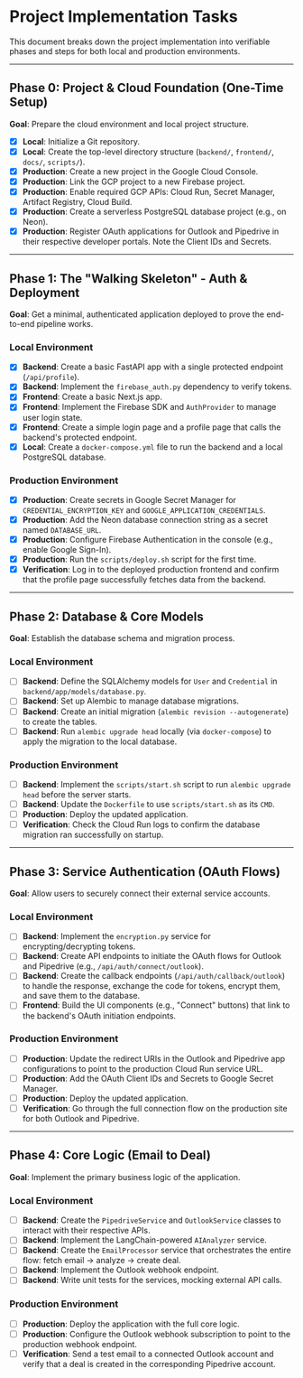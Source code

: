 # Project Implementation Tasks

This document breaks down the project implementation into verifiable phases and steps for both local and production environments.

---

## Phase 0: Project & Cloud Foundation (One-Time Setup)

**Goal**: Prepare the cloud environment and local project structure.

-   [x] **Local**: Initialize a Git repository.
-   [x] **Local**: Create the top-level directory structure (`backend/`, `frontend/`, `docs/`, `scripts/`).
-   [x] **Production**: Create a new project in the Google Cloud Console.
-   [x] **Production**: Link the GCP project to a new Firebase project.
-   [x] **Production**: Enable required GCP APIs: Cloud Run, Secret Manager, Artifact Registry, Cloud Build.
-   [x] **Production**: Create a serverless PostgreSQL database project (e.g., on Neon).
-   [x] **Production**: Register OAuth applications for Outlook and Pipedrive in their respective developer portals. Note the Client IDs and Secrets.

---

## Phase 1: The "Walking Skeleton" - Auth & Deployment

**Goal**: Get a minimal, authenticated application deployed to prove the end-to-end pipeline works.

### Local Environment

-   [x] **Backend**: Create a basic FastAPI app with a single protected endpoint (`/api/profile`).
-   [x] **Backend**: Implement the `firebase_auth.py` dependency to verify tokens.
-   [x] **Frontend**: Create a basic Next.js app.
-   [x] **Frontend**: Implement the Firebase SDK and `AuthProvider` to manage user login state.
-   [x] **Frontend**: Create a simple login page and a profile page that calls the backend's protected endpoint.
-   [x] **Local**: Create a `docker-compose.yml` file to run the backend and a local PostgreSQL database.

### Production Environment

-   [x] **Production**: Create secrets in Google Secret Manager for `CREDENTIAL_ENCRYPTION_KEY` and `GOOGLE_APPLICATION_CREDENTIALS`.
-   [x] **Production**: Add the Neon database connection string as a secret named `DATABASE_URL`.
-   [x] **Production**: Configure Firebase Authentication in the console (e.g., enable Google Sign-In).
-   [x] **Production**: Run the `scripts/deploy.sh` script for the first time.
-   [x] **Verification**: Log in to the deployed production frontend and confirm that the profile page successfully fetches data from the backend.

---

## Phase 2: Database & Core Models

**Goal**: Establish the database schema and migration process.

### Local Environment

-   [ ] **Backend**: Define the SQLAlchemy models for `User` and `Credential` in `backend/app/models/database.py`.
-   [ ] **Backend**: Set up Alembic to manage database migrations.
-   [ ] **Backend**: Create an initial migration (`alembic revision --autogenerate`) to create the tables.
-   [ ] **Backend**: Run `alembic upgrade head` locally (via `docker-compose`) to apply the migration to the local database.

### Production Environment

-   [ ] **Backend**: Implement the `scripts/start.sh` script to run `alembic upgrade head` before the server starts.
-   [ ] **Backend**: Update the `Dockerfile` to use `scripts/start.sh` as its `CMD`.
-   [ ] **Production**: Deploy the updated application.
-   [ ] **Verification**: Check the Cloud Run logs to confirm the database migration ran successfully on startup.

---

## Phase 3: Service Authentication (OAuth Flows)

**Goal**: Allow users to securely connect their external service accounts.

### Local Environment

-   [ ] **Backend**: Implement the `encryption.py` service for encrypting/decrypting tokens.
-   [ ] **Backend**: Create API endpoints to initiate the OAuth flows for Outlook and Pipedrive (e.g., `/api/auth/connect/outlook`).
-   [ ] **Backend**: Create the callback endpoints (`/api/auth/callback/outlook`) to handle the response, exchange the code for tokens, encrypt them, and save them to the database.
-   [ ] **Frontend**: Build the UI components (e.g., "Connect" buttons) that link to the backend's OAuth initiation endpoints.

### Production Environment

-   [ ] **Production**: Update the redirect URIs in the Outlook and Pipedrive app configurations to point to the production Cloud Run service URL.
-   [ ] **Production**: Add the OAuth Client IDs and Secrets to Google Secret Manager.
-   [ ] **Production**: Deploy the updated application.
-   [ ] **Verification**: Go through the full connection flow on the production site for both Outlook and Pipedrive.

---

## Phase 4: Core Logic (Email to Deal)

**Goal**: Implement the primary business logic of the application.

### Local Environment

-   [ ] **Backend**: Create the `PipedriveService` and `OutlookService` classes to interact with their respective APIs.
-   [ ] **Backend**: Implement the LangChain-powered `AIAnalyzer` service.
-   [ ] **Backend**: Create the `EmailProcessor` service that orchestrates the entire flow: fetch email -> analyze -> create deal.
-   [ ] **Backend**: Implement the Outlook webhook endpoint.
-   [ ] **Backend**: Write unit tests for the services, mocking external API calls.

### Production Environment

-   [ ] **Production**: Deploy the application with the full core logic.
-   [ ] **Production**: Configure the Outlook webhook subscription to point to the production webhook endpoint.
-   [ ] **Verification**: Send a test email to a connected Outlook account and verify that a deal is created in the corresponding Pipedrive account.